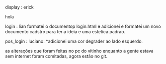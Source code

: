 display : erick






hola





login : lian
formatei o documentop login.html e adicionei e formatei um novo documento cadstro para ter a ideia e uma estetica padrao.







pos_login : luciano: 
*adicionei uma cor degrader ao lado esquerdo.


as alterações que foram feitas no pc do vitinho enquanto a gente estava sem internet foram comitadas, agora estão no git.